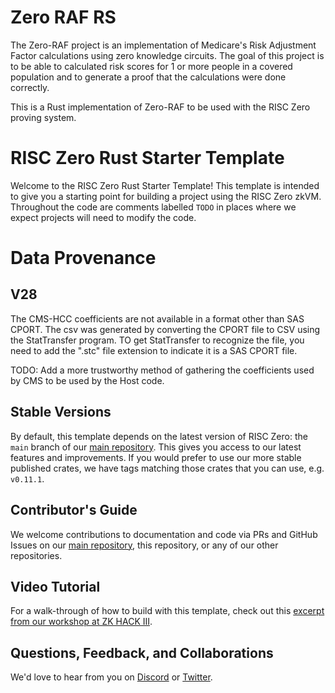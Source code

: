# Zero RAF RS

The Zero-RAF project is an implementation of Medicare's Risk Adjustment 
Factor calculations using zero knowledge circuits. The goal of this
project is to be able to calculated risk scores for 1 or more
people in a covered population and to generate a proof that the 
calculations were done correctly.

This is a Rust implementation of Zero-RAF to be used with the RISC Zero proving system.


# RISC Zero Rust Starter Template

Welcome to the RISC Zero Rust Starter Template! This template is intended to give you a starting point for building a project using the RISC Zero zkVM. Throughout the code are comments labelled `TODO` in places where we expect projects will need to modify the code.


# Data Provenance

## V28

The CMS-HCC coefficients are not available in a format other than SAS CPORT. The csv was generated by converting the CPORT file to CSV using the StatTransfer program. TO get StatTransfer to recognize the file, you need to add the ".stc" file extension to indicate it is a SAS CPORT file.



TODO: Add a more trustworthy method of gathering the coefficients used by CMS to be used by the Host code.

## Stable Versions
By default, this template depends on the latest version of RISC Zero: the `main` branch of our [main repository](http://www.github.com/risc0). This gives you access to our latest features and improvements. If you would prefer to use our more stable published crates, we have tags matching those crates that you can use, e.g. `v0.11.1`.

## Contributor's Guide
We welcome contributions to documentation and code via PRs and GitHub Issues on our [main repository](http://www.github.com/risc0), this repository, or any of our other repositories.

## Video Tutorial
For a walk-through of how to build with this template, check out this [excerpt from our workshop at ZK HACK III](https://www.youtube.com/watch?v=Yg_BGqj_6lg&list=PLcPzhUaCxlCgig7ofeARMPwQ8vbuD6hC5&index=5).

## Questions, Feedback, and Collaborations
We'd love to hear from you on [Discord](https://discord.gg/risczero) or [Twitter](https://twitter.com/risczero).
